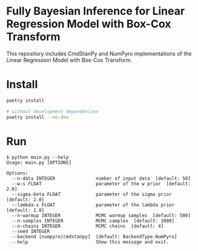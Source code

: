 # Fully Bayesian Inference for Linear Regression Model with Box-Cox Transform

This repository includes CmdStanPy and NumPyro implementations of the Linear Regression Model with Box-Cox Transform.

# Install

```sh
poetry install

# without development dependencies
poetry install --no-dev
```

# Run

```
$ python main.py --help
Usage: main.py [OPTIONS]

Options:
  --n-data INTEGER               number of input data  [default: 50]
  --w-s FLOAT                    parameter of the w prior  [default: 2.0]
  --sigma-beta FLOAT             parameter of the sigma prior  [default: 2.0]
  --lambda-s FLOAT               parameter of the lambda prior  [default: 2.0]
  --n-warmup INTEGER             MCMC warmup samples  [default: 500]
  --n-samples INTEGER            MCMC samples  [default: 1000]
  --n-chains INTEGER             MCMC chains  [default: 4]
  --seed INTEGER
  --backend [numpyro|cmdstanpy]  [default: BackendType.NumPyro]
  --help                         Show this message and exit.
```